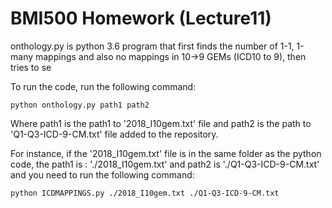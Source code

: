 # BMI500 Homework (Lecture11)

onthology.py is python 3.6 program that first finds the number of 1-1, 1-many mappings and also no mappings in 10->9 GEMs (ICD10 to 9), then tries to se

To run the code, run the following command:

```python onthology.py path1 path2```

Where path1 is the path1 to '2018_I10gem.txt' file and path2 is the path to 'Q1-Q3-ICD-9-CM.txt' file added to the repository. 

For instance, if the '2018_I10gem.txt' file is in the same folder as the python code, the path1 is : './2018_I10gem.txt' and path2 is './Q1-Q3-ICD-9-CM.txt' and you need to run the following command:

```python ICDMAPPINGS.py ./2018_I10gem.txt ./Q1-Q3-ICD-9-CM.txt```

